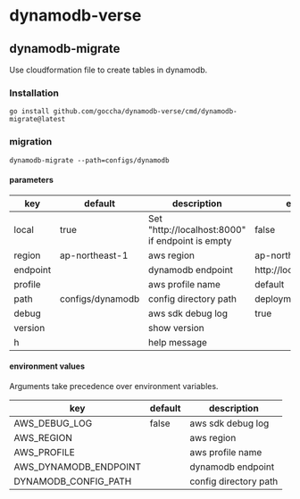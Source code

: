 # dynamodb-verse

## dynamodb-migrate
Use cloudformation file to create tables in dynamodb.

### Installation
```shell
go install github.com/goccha/dynamodb-verse/cmd/dynamodb-migrate@latest
```

### migration

```shell
dynamodb-migrate --path=configs/dynamodb
```

#### parameters

| key      | default          | description                                      | example               |
|----------|------------------|--------------------------------------------------|-----------------------|
| local    | true             | Set "http://localhost:8000" if endpoint is empty | false                 |
| region   | ap-northeast-1   | aws region                                       | ap-northeast-1        |
| endpoint |                  | dynamodb endpoint                                | http://localhost:8000 |
| profile  |                  | aws profile name                                 | default               |
| path     | configs/dynamodb | config directory path                            | deployments/resources |
| debug    |                  | aws sdk debug log                                | true                  |
| version  |                  | show version                                     |                       |
| h        |                  | help message                                     |                       |

#### environment values
Arguments take precedence over environment variables.

| key                   | default | description           |
|-----------------------|---------|-----------------------|
| AWS_DEBUG_LOG         | false   | aws sdk debug log     |
| AWS_REGION            |         | aws region            |
| AWS_PROFILE           |         | aws profile name      |
| AWS_DYNAMODB_ENDPOINT |         | dynamodb endpoint     |
| DYNAMODB_CONFIG_PATH  |         | config directory path |
